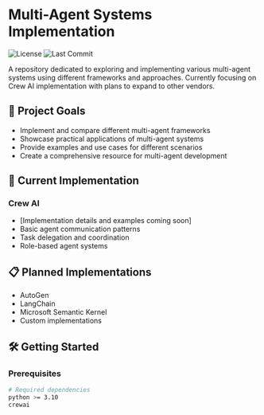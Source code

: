 # Multi-Agent Systems Implementation

![License](https://img.shields.io/github/license/henriquevs/multiAgents)
![Last Commit](https://img.shields.io/github/last-commit/henriquevs/multiAgents)

A repository dedicated to exploring and implementing various multi-agent systems using different frameworks and approaches. Currently focusing on Crew AI implementation with plans to expand to other vendors.

## 🎯 Project Goals

- Implement and compare different multi-agent frameworks
- Showcase practical applications of multi-agent systems
- Provide examples and use cases for different scenarios
- Create a comprehensive resource for multi-agent development

## 🚀 Current Implementation

### Crew AI
- [Implementation details and examples coming soon]
- Basic agent communication patterns
- Task delegation and coordination
- Role-based agent systems

## 📋 Planned Implementations

- AutoGen
- LangChain
- Microsoft Semantic Kernel
- Custom implementations

## 🛠️ Getting Started

### Prerequisites
```bash
# Required dependencies
python >= 3.10
crewai
